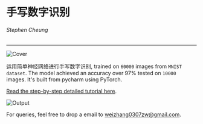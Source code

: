 # 手写数字识别
###### Stephen Cheung
---------------------------
![Cover](https://cdn-images-1.medium.com/max/800/1*jlxdirCP5Qre1pcoNC-7JQ.png)

运用简单神经网络进行手写数字识别, trained on `60000` images from `MNIST dataset`.
The model achieved an accuracy over 97% tested on `10000` images. It's built from pycharm using PyTorch.

[Read the step-by-step detailed tutorial here](https://github.com/StephenCheung0307/ECUST-CNN-2019A/blob/master/handwritten-digits-recognition/%E6%89%8B%E5%86%99%E6%95%B0%E5%AD%97%E8%AF%86%E5%88%ABCPUipynb.pdf).

![Output](https://cdn-images-1.medium.com/max/800/1*eZifJcHLHfzsy1Bo9udi0g.png)

For queries, feel free to drop a email to weizhang0307zw@gmail.com.
